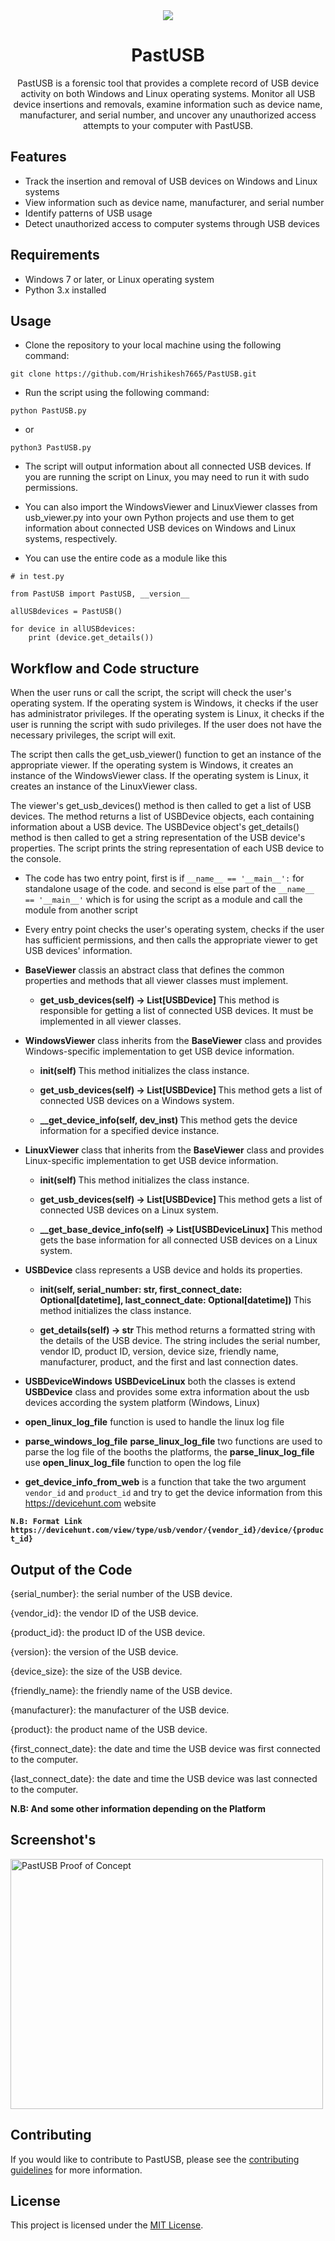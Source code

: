 <div align="center">
 <a href="https://www.python.org">
    <img src="https://forthebadge.com/images/badges/made-with-python.svg">
  </a>
  
# PastUSB
PastUSB is a forensic tool that provides a complete record of USB device activity on both Windows and Linux operating systems. Monitor all USB device insertions and removals, examine information such as device name, manufacturer, and serial number, and uncover any unauthorized access attempts to your computer with PastUSB.
</div>

## Features
- Track the insertion and removal of USB devices on Windows and Linux systems
- View information such as device name, manufacturer, and serial number
- Identify patterns of USB usage
- Detect unauthorized access to computer systems through USB devices

## Requirements
- Windows 7 or later, or Linux operating system
- Python 3.x installed

## Usage

- Clone the repository to your local machine using the following command:

```
git clone https://github.com/Hrishikesh7665/PastUSB.git
```

- Run the script using the following command:

```
python PastUSB.py
```

- or

```
python3 PastUSB.py
```

- The script will output information about all connected USB devices. If you are running the script on Linux, you may need to run it with sudo permissions.

- You can also import the WindowsViewer and LinuxViewer classes from usb_viewer.py into your own Python projects and use them to get information about connected USB devices on Windows and Linux systems, respectively.

- You can use the entire code as a module like this

```
# in test.py

from PastUSB import PastUSB, __version__

allUSBdevices = PastUSB()

for device in allUSBdevices:
    print (device.get_details())
```

## Workflow and Code structure

When the user runs or call the script, the script will check the user's operating system. If the operating system is Windows, it checks if the user has administrator privileges. If the operating system is Linux, it checks if the user is running the script with sudo privileges. If the user does not have the necessary privileges, the script will exit.

The script then calls the get_usb_viewer() function to get an instance of the appropriate viewer. If the operating system is Windows, it creates an instance of the WindowsViewer class. If the operating system is Linux, it creates an instance of the LinuxViewer class.

The viewer's get_usb_devices() method is then called to get a list of USB devices. The method returns a list of USBDevice objects, each containing information about a USB device. The USBDevice object's get_details() method is then called to get a string representation of the USB device's properties. The script prints the string representation of each USB device to the console.

- The code has two entry point, first is if `__name__ == '__main__':` for standalone usage of the code. and second is else part of the `__name__ == '__main__'` which is for using the script as a module and call the module from another script

- Every entry point checks the user's operating system, checks if the user has sufficient permissions, and then calls the appropriate viewer to get USB devices' information.

- <b>BaseViewer</b> classis an abstract class that defines the common properties and methods that all viewer classes must implement.

    - <b> get_usb_devices(self) -> List[USBDevice]</b> This method is responsible for getting a list of connected USB devices. It must be implemented in all viewer classes.

- <b>WindowsViewer</b> class inherits from the <b>BaseViewer</b> class and provides Windows-specific implementation to get USB device information.

    - <b> init(self) </b> This method initializes the class instance.

    - <b> get_usb_devices(self) -> List[USBDevice] </b> This method gets a list of connected USB devices on a Windows system.

    - <b> __get_device_info(self, dev_inst) </b> This method gets the device information for a specified device instance.

- <b>LinuxViewer</b> class that inherits from the <b>BaseViewer</b> class and provides Linux-specific implementation to get USB device information.

    - <b> init(self) </b> This method initializes the class instance.

    - <b> get_usb_devices(self) -> List[USBDevice] </b> This method gets a list of connected USB devices on a Linux system.

    - <b> __get_base_device_info(self) -> List[USBDeviceLinux] </b> This method gets the base information for all connected USB devices on a Linux system.

- <b>USBDevice</b> class represents a USB device and holds its properties.

    - <b> init(self, serial_number: str, first_connect_date: Optional[datetime], last_connect_date: Optional[datetime]) </b> This method initializes the class instance.

    - <b> get_details(self) -> str </b> This method returns a formatted string with the details of the USB device. The string includes the serial number, vendor ID, product ID, version, device size, friendly name, manufacturer, product, and the first and last connection dates.

- <b>USBDeviceWindows</b> <b>USBDeviceLinux</b> both the classes is extend <b>USBDevice</b> class and provides some extra information about the usb devices according the system platform (Windows, Linux)

- <b>open_linux_log_file</b> function is used to handle the linux log file

- <b>parse_windows_log_file</b> <b>parse_linux_log_file</b> two functions are used to parse the log file of the booths the platforms, the <b>parse_linux_log_file</b> use <b>open_linux_log_file</b> function to open the log file

- <b>get_device_info_from_web</b> is a function that take the two argument `vendor_id` and `product_id` and try to get the device information from this https://devicehunt.com website

<b> `N.B: Format Link https://devicehunt.com/view/type/usb/vendor/{vendor_id}/device/{product_id}` </b>

## Output of the Code

{serial_number}: the serial number of the USB device.

{vendor_id}: the vendor ID of the USB device.

{product_id}: the product ID of the USB device.

{version}: the version of the USB device.

{device_size}: the size of the USB device.

{friendly_name}: the friendly name of the USB device.

{manufacturer}: the manufacturer of the USB device.

{product}: the product name of the USB device.

{first_connect_date}: the date and time the USB device was first connected to the computer.

{last_connect_date}: the date and time the USB device was last connected to the computer.


<b> N.B: And some other information depending on the Platform </b>

## Screenshot's
<img alt="PastUSB Proof of Concept" src="../resources/PastUSB_POC.png" height=400 width=500>

## Contributing

If you would like to contribute to PastUSB, please see the [contributing guidelines](./CONTRIBUTING.md) for more information.

## License

This project is licensed under the [MIT License](./LICENSE).
